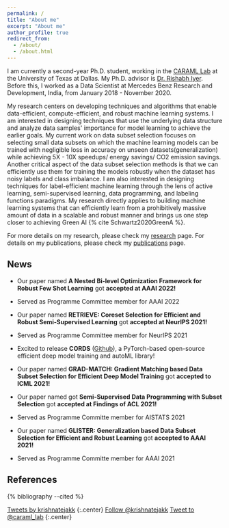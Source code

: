 ```yaml
---
permalink: /
title: "About me"
excerpt: "About me"
author_profile: true
redirect_from: 
  - /about/
  - /about.html
---
```


I am currently a second-year Ph.D. student, working in the [CARAML Lab](https://www.caraml-lab.com/) at the University of Texas at Dallas.  My Ph.D. advisor is [Dr. Rishabh Iyer](https://sites.google.com/view/rishabhiyer/home?authuser=0). Before this, I worked as a Data Scientist at Mercedes Benz Research and Development, India, from January 2018 - November 2020.

My research centers on developing techniques and algorithms that enable data-efficient, compute-efficient, and robust machine learning systems. I am interested in designing techniques that use the underlying data structure and analyze data samples' importance for model learning to achieve the earlier goals. My current work on data subset selection focuses on selecting small data subsets on which the machine learning models can be trained with negligible loss in accuracy on unseen datasets(generalization) while achieving 5X - 10X speedups/ energy savings/ CO2 emission savings. Another critical aspect of the data subset selection methods is that we can efficiently use them for training the models robustly when the dataset has noisy labels and class imbalance. I am also interested in designing techniques for label-efficient machine learning through the lens of active learning, semi-supervised learning, data programming, and labeling functions paradigms. My research directly applies to building machine learning systems that can efficiently learn from a prohibitively massive amount of data in a scalable and robust manner and brings us one step closer to achieving Green AI {% cite Schwartz2020GreenA %}.

For more details on my research, please check my [research](/research) page. For details on my publications, please check my [publications](/publications) page.

News
---------
- Our paper named **A Nested Bi-level Optimization Framework for Robust Few Shot Learning** got **accepted at AAAI 2022!** 

- Served as Programme Committee member for AAAI 2022

- Our paper named **RETRIEVE: Coreset Selection for Efficient and Robust Semi-Supervised Learning** got **accepted at NeurIPS 2021!**

- Served as Programme Committee member for NeurIPS 2021 

- Excited to release **CORDS**  ([Github](https://github.com/decile-team/cords)), a PyTorch-based open-source efficient deep model training and autoML library! 

- Our paper named **GRAD-MATCH: Gradient Matching based Data Subset Selection for Efficient Deep Model Training** got **accepted to ICML 2021!** 

- Our paper named got **Semi-Supervised Data Programming with Subset Selection** got **accepted at Findings of ACL 2021!** 

- Served as Programme Committe member for AISTATS 2021

- Our paper named **GLISTER: Generalization based Data Subset Selection for Efficient and Robust Learning** got **accepted to AAAI 2021!**

- Served as Programme Committe member for AAAI 2021

References
----------
{% bibliography --cited %}

<a class="twitter-timeline"  data-width="400" data-height="400" href="https://twitter.com/krishnatejakk?ref_src=twsrc%5Etfw">Tweets by krishnatejakk</a> <script async src="https://platform.twitter.com/widgets.js" charset="utf-8"></script>
{:.center}
<a href="https://twitter.com/krishnatejakk?ref_src=twsrc%5Etfw" class="twitter-follow-button" data-show-count="false">Follow @krishnatejakk</a><script async src="https://platform.twitter.com/widgets.js" charset="utf-8"></script>
<a href="https://twitter.com/intent/tweet?screen_name=krishnatejakk&ref_src=twsrc%5Etfw" class="twitter-mention-button" data-show-count="false">Tweet to @caraml_lab</a><script async src="https://platform.twitter.com/widgets.js" charset="utf-8"></script>
{:.center}
